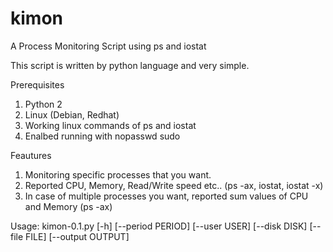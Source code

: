 # kimon
A Process Monitoring Script using ps and iostat

This script is written by python language and very simple. 

Prerequisites
1. Python 2
2. Linux (Debian, Redhat)
3. Working linux commands of ps and iostat
4. Enalbed running with nopasswd sudo

Feautures
1. Monitoring specific processes that you want.
2. Reported CPU, Memory, Read/Write speed etc.. (ps -ax, iostat, iostat -x)
3. In case of multiple processes you want, reported sum values of CPU and Memory (ps -ax)

Usage: kimon-0.1.py [-h] [--period PERIOD] [--user USER] [--disk DISK] [--file FILE] [--output OUTPUT]
